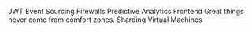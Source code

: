 JWT Event Sourcing Firewalls Predictive Analytics Frontend Great things never come from comfort zones. Sharding Virtual Machines
